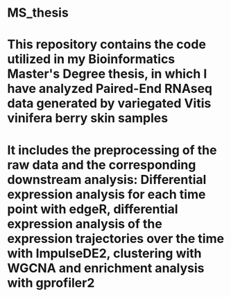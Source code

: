 # MS_thesis

# This repository contains the code utilized in my Bioinformatics Master's Degree thesis, in which I have analyzed Paired-End RNAseq data generated by variegated Vitis vinifera berry skin samples #
# It includes the preprocessing of the raw data and the corresponding downstream analysis: Differential expression analysis for each time point with edgeR, differential expression analysis of the expression trajectories over the time with ImpulseDE2, clustering with WGCNA and enrichment analysis with gprofiler2 #
